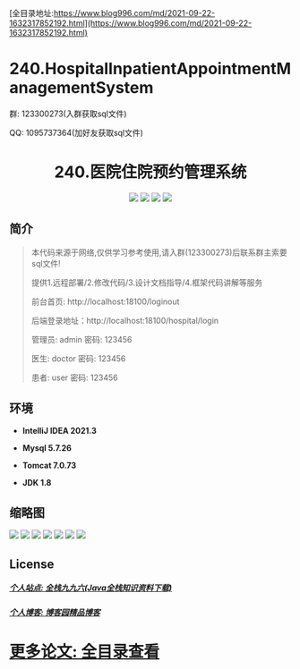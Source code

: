[全目录地址:https://www.blog996.com/md/2021-09-22-1632317852192.html](https://www.blog996.com/md/2021-09-22-1632317852192.html)
# 240.HospitalInpatientAppointmentManagementSystem

<p>群: 123300273(入群获取sql文件)</p>
<p>QQ: 1095737364(加好友获取sql文件)</p>

<p><h1 align="center">240.医院住院预约管理系统</h1></p>


<p align="center">
	<img src="https://img.shields.io/badge/jdk-1.8-orange.svg"/>
    <img src="https://img.shields.io/badge/springboot-5.x-lightgrey.svg"/>
    <img src="https://img.shields.io/badge/html-3.x-blue.svg"/>
    <img src="https://img.shields.io/badge/mybatis-5.x-yellow.svg"/>
</p>

## 简介

> 本代码来源于网络,仅供学习参考使用,请入群(123300273)后联系群主索要sql文件!
>
> 提供1.远程部署/2.修改代码/3.设计文档指导/4.框架代码讲解等服务
> 
> 前台首页: http://localhost:18100/loginout
>
> 后端登录地址：http://localhost:18100/hospital/login
>
> 管理员: admin   密码: 123456
>
> 医生: doctor   密码: 123456
> 
> 患者: user   密码: 123456
>

## 环境

- <b>IntelliJ IDEA 2021.3</b>

- <b>Mysql 5.7.26</b>

- <b>Tomcat 7.0.73</b>

- <b>JDK 1.8</b>




## 缩略图

![](https://img2023.cnblogs.com/blog/588112/202306/588112-20230621001440032-285796023.png)
![](https://img2023.cnblogs.com/blog/588112/202306/588112-20230621001445201-101416532.png)
![](https://img2023.cnblogs.com/blog/588112/202306/588112-20230621001449440-1740488609.png)
![](https://img2023.cnblogs.com/blog/588112/202306/588112-20230621001453224-511841556.png)
![](https://img2023.cnblogs.com/blog/588112/202306/588112-20230621001456611-545877084.png)
![](https://img2023.cnblogs.com/blog/588112/202306/588112-20230621001500013-2011646578.png)
![](https://img2023.cnblogs.com/blog/588112/202306/588112-20230621001503758-1478539001.png)






## License

##### [个人站点: 全栈九九六(Java全栈知识资料下载)](https://www.blog996.com/)
##### [个人博客: 博客园精品博客](https://www.cnblogs.com/yysbolg/)
# [更多论文: 全目录查看](https://www.blog996.com/md/2021-09-22-1632317852192.html)


